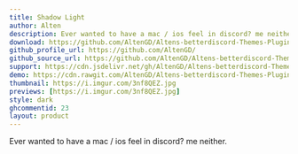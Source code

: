 ```yaml
---
title: Shadow Light
author: Alten
description: Ever wanted to have a mac / ios feel in discord? me neither.
download: https://github.com/AltenGD/Altens-betterdiscord-Themes-Plugins/blob/master/Themes/FrostedGlassRewrite.theme.css
github_profile_url: https://github.com/AltenGD/
github_source_url: https://github.com/AltenGD/Altens-betterdiscord-Themes-Plugins/blob/master/Themes/FrostedGlassRewrite.theme.css
support: https://cdn.jsdelivr.net/gh/AltenGD/Altens-betterdiscord-Themes-Plugins@issues
demo: https://cdn.rawgit.com/AltenGD/Altens-betterdiscord-Themes-Plugins/master/Themes/FrostedGlassRewrite.theme.css
thumbnail: https://i.imgur.com/3nf8QEZ.jpg
previews: [https://i.imgur.com/3nf8QEZ.jpg]
style: dark
ghcommentid: 23
layout: product
---
```

Ever wanted to have a mac / ios feel in discord? me neither.